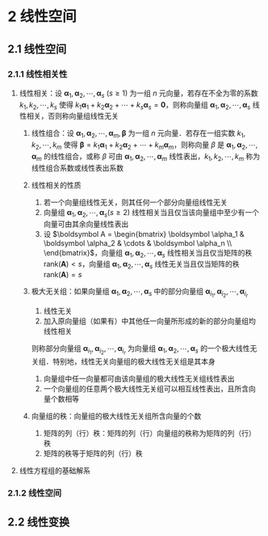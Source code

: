 # 2 线性空间

## 2.1 线性空间
### 2.1.1 线性相关性
1. 线性相关：设 $\boldsymbol \alpha_1, \boldsymbol \alpha_2, \cdots, \boldsymbol \alpha_s \ (s \geqslant 1)$ 为一组 $n$ 元向量，若存在不全为零的系数 $k_1, k_2, \cdots, k_s$ 使得 $k_1 \boldsymbol \alpha_1 + k_2 \boldsymbol \alpha_2 + \cdots + k_s \boldsymbol \alpha_s = \boldsymbol 0$，则称向量组 $\boldsymbol \alpha_1, \boldsymbol \alpha_2, \cdots, \boldsymbol \alpha_s$ 线性相关，否则称向量组线性无关
    1. 线性组合：设 $\boldsymbol \alpha_1, \boldsymbol \alpha_2, \cdots, \boldsymbol \alpha_m, \boldsymbol \beta$ 为一组 $n$ 元向量．若存在一组实数 $k_1, k_2, \cdots, k_m$ 使得 $\boldsymbol \beta = k_1 \boldsymbol \alpha_1 + k_2 \boldsymbol \alpha_2 + \cdots + k_m \boldsymbol \alpha_m$，则称向量 $\beta$ 是 $\boldsymbol \alpha_1, \boldsymbol \alpha_2, \cdots, \boldsymbol \alpha_m$ 的线性组合，或称 $\beta$ 可由 $\boldsymbol \alpha_1, \boldsymbol \alpha_2, \cdots, \boldsymbol \alpha_m$ 线性表出，$k_1, k_2, \cdots, k_m$ 称为线性组合系数或线性表出系数
    2. 线性相关的性质
        1. 若一个向量组线性无关，则其任何一个部分向量组线性无关
        2. 向量组 $\boldsymbol \alpha_1, \boldsymbol \alpha_2, \cdots, \boldsymbol \alpha_s (s \geqslant 2)$ 线性相关当且仅当该向量组中至少有一个向量可由其余向量线性表出
        3. 设 $\boldsymbol A = \begin{bmatrix} \boldsymbol \alpha_1 & \boldsymbol \alpha_2 & \cdots & \boldsymbol \alpha_n \\ \end{bmatrix}$，向量组 $\boldsymbol \alpha_1, \boldsymbol \alpha_2, \cdots, \boldsymbol \alpha_s$ 线性相关当且仅当矩阵的秩 $\mathrm{rank}(\boldsymbol A) < s$，向量组 $\boldsymbol \alpha_1, \boldsymbol \alpha_2, \cdots, \boldsymbol \alpha_s$ 线性无关当且仅当矩阵的秩 $\mathrm{rank}(\boldsymbol A) = s$
    3. 极大无关组：如果向量组 $\boldsymbol \alpha_1, \boldsymbol \alpha_2, \cdots, \boldsymbol \alpha_s$ 中的部分向量组 $\boldsymbol \alpha_{i_1}, \boldsymbol \alpha_{i_2}, \cdots, \boldsymbol \alpha_{i_r}$
        1. 线性无关
        2. 加入原向量组（如果有）中其他任一向量所形成的新的部分向量组均线性相关

        则称部分向量组 $\boldsymbol \alpha_{i_1}, \boldsymbol \alpha_{i_2}, \cdots, \boldsymbol \alpha_{i_r}$ 为向量组 $\boldsymbol \alpha_1, \boldsymbol \alpha_2, \cdots, \boldsymbol \alpha_s$ 的一个极大线性无关组．特别地，线性无关向量组的极大线性无关组是其本身

        1. 向量组中任一向量都可由该向量组的极大线性无关组线性表出
        2. 一个向量组的任意两个极大线性无关组可以相互线性表出，且所含向量个数相等

    4. 向量组的秩：向量组的极大线性无关组所含向量的个数
        1. 矩阵的列（行）秩：矩阵的列（行）向量组的秩称为矩阵的列（行）秩
        2. 矩阵的秩等于矩阵的列（行）秩

2. 线性方程组的基础解系

### 2.1.2 线性空间

## 2.2 线性变换
